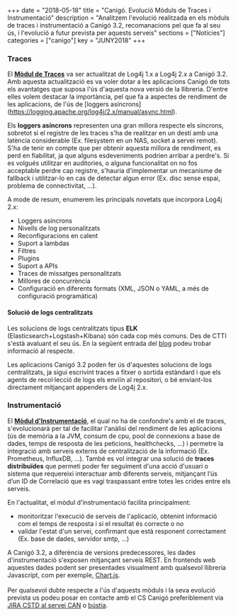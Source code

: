 +++
date        = "2018-05-18"
title       = "Canigó. Evolució Mòduls de Traces i Instrumentació"
description = "Analitzem l'evolució realitzada en els mòduls de traces i instrumentació a Canigó 3.2, recomanacions pel que fa al seu ús, i l'evolució a futur prevista per aquests serveis"
sections    = ["Notícies"]
categories  = ["canigo"]
key         = "JUNY2018"
+++

### Traces

El [**Mòdul de Traces**](https://canigo.ctti.gencat.cat/canigo-documentacio-versions-3x-core/modul-traces/) va ser actualitzat de Log4j 1.x a Log4j 2.x a Canigó 3.2. Amb aquesta actualització es va voler dotar a les aplicacions Canigó de tots els avantatges que suposa l'ús d'aquesta nova versió de la llibreria. D'entre elles volem destacar la importància, pel que fa a aspectes de rendiment de les aplicacions, de l'ús de [loggers asíncrons] (https://logging.apache.org/log4j/2.x/manual/async.html).

Els **loggers asíncrons** representen una gran millora respecte els síncrons, sobretot si el registre de les traces s'ha de realitzar en un destí amb una latència considerable (Ex. filesystem en un NAS, socket a servei remot). S'ha de tenir en compte que per obtenir aquesta millora de rendiment, es perd en fiabilitat, ja que alguns esdeveniments podrien arribar a perdre's. Si es volgués utilitzar en auditories, o alguna funcionalitat on no fos acceptable perdre cap registre, s'hauria d'implementar un mecanisme de fallback i utilitzar-lo en cas de detectar algun error (Ex. disc sense espai, problema de connectivitat, ...).

A mode de resum, enumerem les principals novetats que incorpora Log4j 2.x:

* Loggers asíncrons
* Nivells de log personalitzats
* Reconfiguracions en calent
* Suport a lambdas
* Filtres
* Plugins
* Suport a APIs
* Traces de missatges personalitzats
* Millores de concurrència
* Configuració en diferents formats (XML, JSON o YAML, a més de configuració programàtica)

#### Solució de logs centralitzats

Les solucions de logs centralitzats tipus **ELK** (Elasticsearch+Logstash+Kibana) són cada cop més comuns. Des de CTTI s'està avaluant el seu ús. En la següent entrada del [blog](/drafts/logs-centralitzats/) podeu trobar informació al respecte.

Les aplicacions Canigó 3.2 poden fer ús d'aquestes solucions de logs centralitzats, ja sigui escrivint traces a fitxer o sortida estàndard i que els agents de recol·lecció de logs els enviïn al repositori, o bé enviant-los directament mitjançant appenders de Log4j 2.x.

### Instrumentació

El [**Mòdul d'Instrumentació**](https://canigo.ctti.gencat.cat/canigo-documentacio-versions-3x-core/modul-instrumentacio/), el qual no ha de confondre's amb el de traces, s'evolucionarà per tal de facilitar l'anàlisi del rendiment de les aplicacions (ús de memòria a la JVM, consum de cpu, pool de connexions a base de dades, temps de resposta de les peticions, healthchecks, ...) i permetre la integració amb serveis externs de centralització de la informació (Ex. Prometheus, InfluxDB, ...). També es vol integrar una solució de **traces distribuïdes** que permeti poder fer seguiment d'una acció d'usuari o sistema que requereixi interactuar amb diferents serveis, mitjançant l’ús d’un ID de Correlació que es vagi traspassant entre totes les crides entre els serveis.

En l'actualitat, el mòdul d'instrumentació facilita principalment:

* monitoritzar l'execució de serveis de l'aplicació, obtenint informació com el temps de resposta i si el resultat és correcte o no
* validar l'estat d'un servei, confirmant que està responent correctament (Ex. base de dades, servidor smtp, ...)

A Canigó 3.2, a diferència de versions predecessores, les dades d'instrumentació s'exposen mitjançant serveis REST. En frontends web aquestes dades podent ser presentades visualment amb qualsevol llibreria Javascript, com per exemple, [Chart.js](https://www.chartjs.org/).
<br><br>
Per qualsevol dubte respecte a l'ús d'aquests mòduls i la seva evolució prevista us podeu posar en contacte amb el CS Canigó preferiblement via [JIRA CSTD al servei CAN](https://cstd.ctti.gencat.cat/jiracstd/browse/CAN) o [bústia](mailto:oficina-tecnica.canigo.ctti@gencat.cat).
